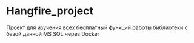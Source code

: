 # Hangfire_project
Проект для изучения всех бесплатный функций работы библиотеки с базой данной MS SQL через Docker
